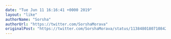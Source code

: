 ```yaml
---
date: "Tue Jun 11 16:16:41 +0000 2019"
layout: "like"
authorName: "Sorsha"
authorUrl: "https://twitter.com/SorshaMorava"
originalPost: "https://twitter.com/SorshaMorava/status/1138480180710842370"
---
```

